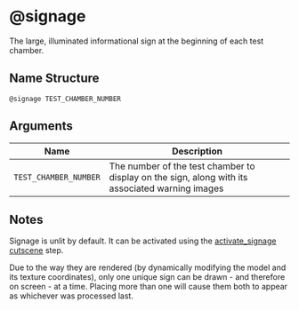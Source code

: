 # @signage

The large, illuminated informational sign at the beginning of each test chamber.

## Name Structure

```
@signage TEST_CHAMBER_NUMBER
```

## Arguments

| Name                  | Description                                                                                     |
| --------------------- | ----------------------------------------------------------------------------------------------- |
| `TEST_CHAMBER_NUMBER` | The number of the test chamber to display on the sign, along with its associated warning images |

## Notes

Signage is unlit by default. It can be activated using the
[activate_signage](../cutscenes/activate_signage.md)
[cutscene](../cutscenes/README.md) step.

Due to the way they are rendered (by dynamically modifying the model and its
texture coordinates), only one unique sign can be drawn - and therefore on
screen - at a time. Placing more than one will cause them both to appear as
whichever was processed last.
